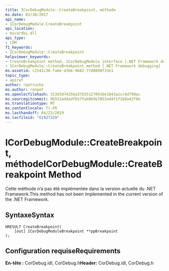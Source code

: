 ```yaml
---
title: ICorDebugModule::CreateBreakpoint, méthode
ms.date: 03/30/2017
api_name:
- ICorDebugModule.CreateBreakpoint
api_location:
- mscordbi.dll
api_type:
- COM
f1_keywords:
- ICorDebugModule::CreateBreakpoint
helpviewer_keywords:
- CreateBreakpoint method, ICorDebugModule interface [.NET Framework debugging]
- ICorDebugModule::CreateBreakpoint method [.NET Framework debugging]
ms.assetid: c2541c30-fa6e-43b6-9682-77d8898f33e1
topic_type:
- apiref
author: rpetrusha
ms.author: ronpet
ms.openlocfilehash: 313d3d74356a378351270916e1043a1cc4d799ac
ms.sourcegitcommit: 9b552addadfb57fab0b9e7852ed4f1f1b8a42f8e
ms.translationtype: MT
ms.contentlocale: fr-FR
ms.lasthandoff: 04/23/2019
ms.locfileid: "61927319"
---
```

# <a name="icordebugmodulecreatebreakpoint-method"></a><span data-ttu-id="0059a-102">ICorDebugModule::CreateBreakpoint, méthode</span><span class="sxs-lookup"><span data-stu-id="0059a-102">ICorDebugModule::CreateBreakpoint Method</span></span>
<span data-ttu-id="0059a-103">Cette méthode n’a pas été implémentée dans la version actuelle du .NET Framework.</span><span class="sxs-lookup"><span data-stu-id="0059a-103">This method has not been implemented in the current version of the .NET Framework.</span></span>  
  
## <a name="syntax"></a><span data-ttu-id="0059a-104">Syntaxe</span><span class="sxs-lookup"><span data-stu-id="0059a-104">Syntax</span></span>  
  
```  
HRESULT CreateBreakpoint(  
    [out] ICorDebugModuleBreakpoint **ppBreakpoint  
);  
```  
  
## <a name="requirements"></a><span data-ttu-id="0059a-105">Configuration requise</span><span class="sxs-lookup"><span data-stu-id="0059a-105">Requirements</span></span>  
 <span data-ttu-id="0059a-106">**En-tête :** CorDebug.idl, CorDebug.h</span><span class="sxs-lookup"><span data-stu-id="0059a-106">**Header:** CorDebug.idl, CorDebug.h</span></span>
